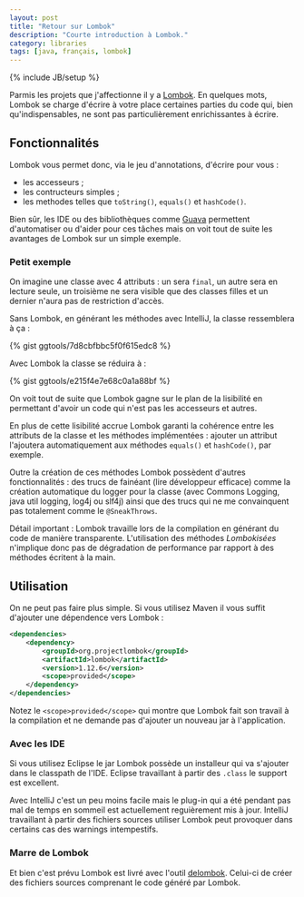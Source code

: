 ```yaml
---
layout: post
title: "Retour sur Lombok"
description: "Courte introduction à Lombok."
category: libraries
tags: [java, français, lombok]
---
```

{% include JB/setup %}

Parmis les projets que j'affectionne il y a [Lombok](http://www.projectlombok.org).
En quelques mots, Lombok se charge d'écrire à votre place certaines parties du
code qui, bien qu'indispensables, ne sont pas particulièrement enrichissantes
à écrire.

<!--more-->

## Fonctionnalités

Lombok vous permet donc, via le jeu d'annotations, d'écrire pour vous :

- les accesseurs ;
- les contructeurs simples ;
- les methodes telles que `toString()`, `equals()` et `hashCode()`.



Bien sûr, les IDE ou des bibliothèques comme [Guava](https://code.google.com/p/guava-libraries/)
permettent d'automatiser ou d'aider pour ces tâches mais on voit tout de suite les
avantages de Lombok sur un simple exemple.

### Petit exemple

On imagine une classe avec 4 attributs : un sera `final`, un autre sera en
lecture seule, un troisième ne sera visible que des classes filles et un dernier
n'aura pas de restriction d'accès.

Sans Lombok, en générant les méthodes avec IntelliJ, la classe ressemblera à ça :

{% gist ggtools/7d8cbfbbc5f0f615edc8 %}

Avec Lombok la classe se réduira à :

{% gist ggtools/e215f4e7e68c0a1a88bf %}

On voit tout de suite que Lombok gagne sur le plan de la lisibilité en permettant
d'avoir un code qui n'est pas les accesseurs et autres.

En plus de cette lisibilité accrue Lombok garanti la cohérence entre les attributs
de la classe et les méthodes implémentées : ajouter un attribut l'ajoutera
automatiquement aux méthodes `equals()` et `hashCode()`, par exemple.

Outre la création de ces méthodes Lombok possèdent d'autres fonctionnalités :
des trucs de fainéant (lire développeur efficace) comme la création automatique
du logger pour la classe (avec Commons Logging, java util logging, log4j ou slf4j)
ainsi que des trucs qui ne me convainquent pas totalement comme le `@SneakThrows`.

Détail important : Lombok travaille lors de la compilation en générant du code
de manière transparente. L'utilisation des méthodes *Lombokisées* n'implique
donc pas de dégradation de performance par rapport à des méthodes écritent à la
main.

## Utilisation

On ne peut pas faire plus simple. Si vous utilisez Maven il vous suffit d'ajouter
une dépendence vers Lombok :

```xml
<dependencies>
    <dependency>
        <groupId>org.projectlombok</groupId>
        <artifactId>lombok</artifactId>
        <version>1.12.6</version>
        <scope>provided</scope>
    </dependency>
</dependencies>
```

Notez le `<scope>provided</scope>` qui montre que Lombok fait son travail à la
compilation et ne demande pas d'ajouter un nouveau jar à l'application.

### Avec les IDE

Si vous utilisez Eclipse le jar Lombok possède un installeur qui va s'ajouter
dans le classpath de l'IDE. Eclipse travaillant à partir des `.class` le support
est excellent.

Avec IntelliJ c'est un peu moins facile mais le plug-in qui a été pendant pas
mal de temps en sommeil est actuellement reguièrement mis à jour. IntelliJ
travaillant à partir des fichiers sources utiliser Lombok peut provoquer
dans certains cas des warnings intempestifs.

### Marre de Lombok

Et bien c'est prévu Lombok est livré avec l'outil
[delombok](http://www.projectlombok.org/features/delombok.html). Celui-ci de
créer des fichiers sources comprenant le code généré par Lombok.
